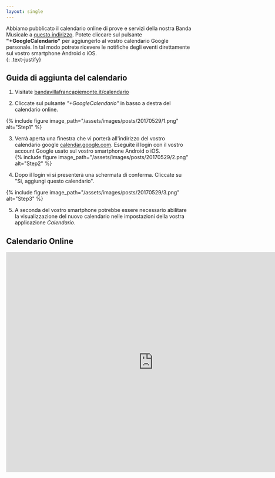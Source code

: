 ```yaml
---
layout: single
---
```

Abbiamo pubblicato il calendario online di prove e servizi della nostra Banda Musicale a [questo indirizzo](http://www.bandavillafrancapiemonte.it/calendario). Potete cliccare sul pulsante **"+GoogleCalendario"** per aggiungerlo al vostro calendario Google personale. In tal modo potrete ricevere le notifiche degli eventi direttamente sul vostro smartphone Android o iOS.  
{: .text-justify}

## Guida di aggiunta del calendario

  1. Visitate [bandavillafrancapiemonte.it/calendario](http://www.bandavillafrancapiemonte.it/calendario/)

  2. Cliccate sul pulsante *"+GoogleCalendario"* in basso a destra del calendario online.  

  {% include figure image_path="/assets/images/posts/20170529/1.png" alt="Step1" %}  

  3. Verrà aperta una finestra che vi porterà all'indirizzo del vostro calendario google [calendar.google.com](https://calendar.google.com). Eseguite il login con il vostro account Google usato sul vostro smartphone Android o iOS.  
  {% include figure image_path="/assets/images/posts/20170529/2.png" alt="Step2" %}  

  4. Dopo il login vi si presenterà una schermata di conferma. Cliccate su "Si, aggiungi questo calendario".  

  {% include figure image_path="/assets/images/posts/20170529/3.png" alt="Step3" %}  

  5. A seconda del vostro smartphone potrebbe essere necessario abilitare la visualizzazione del nuovo calendario nelle impostazioni della vostra applicazione *Calendario*.

## Calendario Online

<iframe src="https://calendar.google.com/calendar/embed?src=ds351jsh5pjpa541iq56onaark%40group.calendar.google.com&ctz=Europe/Rome" style="border: 0" width="800" height="600" frameborder="0" scrolling="no"></iframe>